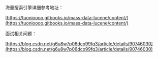海量搜索引擎详细参考地址：

[https://tuonioooo.gitbooks.io/mass-data-lucene/content/](https://tuonioooo.gitbooks.io/mass-data-lucene/content/)

面试相关问题：

[https://blog.csdn.net/g6u8w7p06dco99fq3/article/details/90746030](https://blog.csdn.net/g6u8w7p06dco99fq3/article/details/90746030)




